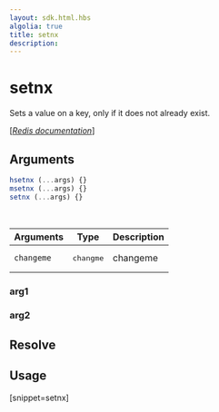 ```yaml
---
layout: sdk.html.hbs
algolia: true
title: setnx
description:
---
```


# setnx


Sets a value on a key, only if it does not already exist.

[[_Redis documentation_]](https://redis.io/commands/setnx)

## Arguments

```js
hsetnx (...args) {}
msetnx (...args) {}
setnx (...args) {}

```

<br/>

| Arguments    | Type    | Description |
|--------------|---------|-------------|
| ``changeme`` | <pre>changme</pre> | changeme    |

### arg1

### arg2

## Resolve

## Usage

[snippet=setnx]
